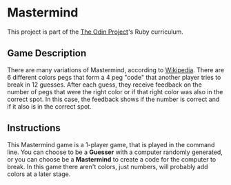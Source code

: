 # Mastermind
This project is part of the [The Odin Project](https://www.theodinproject.com/paths/full-stack-ruby-on-rails/courses/ruby-programming/lessons/mastermind)'s Ruby curriculum. 

## Game Description
There are many variations of Mastermind, according to [Wikipedia](https://en.wikipedia.org/wiki/Mastermind_(board_game)). There are 6 different colors pegs that form a 4 peg "code" that another player tries to break in 12 guesses. After each guess, they receive feedback on the number of pegs that were the right color or if that right color was also in the correct spot. In this case, the feedback shows if the number is correct and if it also is in the correct spot.

## Instructions
This Mastermind game is a 1-player game, that is played in the command line. You can choose to be a **Guesser** with a computer randomly generated, or you can choose be a **Mastermind** to create a code for the computer to break. In this game there aren't colors, just numbers, will probably add colors at a later stage.
